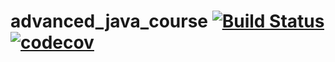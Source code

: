 # advanced_java_course [![Build Status](https://travis-ci.org/lamtev/advanced_java_course.svg?branch=master)](https://travis-ci.org/lamtev/advanced_java_course) [![codecov](https://codecov.io/gh/lamtev/advanced_java_course/branch/master/graph/badge.svg)](https://codecov.io/gh/lamtev/advanced_java_course)

